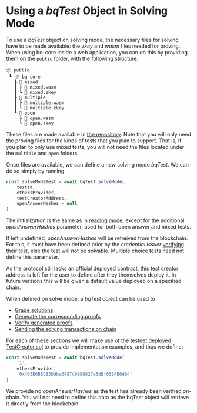# Using a _bqTest_ Object in Solving Mode

To use a _bqTest_ object on solving mode, the necessary files for solving have to be made available: the _zkey_ and _wasm_ files needed for proving. When using bq-core inside a web application, you can do this by providing them on the `public` folder, with the following structure:

```
📦 public
 ┗  📂 bq-core
   ┣ 📂 mixed
   ┃ ┣ 📜 mixed.wasm
   ┃ ┗ 📜 mixed.zkey
   ┣ 📂 multiple
   ┃ ┣ 📜 multiple.wasm
   ┃ ┗ 📜 multiple.zkey
   ┗ 📂 open
     ┣ 📜 open.wasm
     ┗ 📜 open.zkey
```

These files are made available in [the repository](../../../proof/). Note that you will only need the proving files for the kinds of tests that you plan to support. That is, if you plan to only use mixed tests, you will not need the files located under the `multiple` and `open` folders.

Once files are available, we can define a new solving mode _bqTest_. We can do so simply by running:

```js
const solveModeTest = await bqTest.solveMode(
    testId,
    ethersProvider,
    testCreatorAddress,
    openAnswerHashes = null
)
```

The initialization is the same as in [reading mode](../read-mode/README.md), except for the additional _openAnswerHashes_ parameter, used for both open answer and mixed tests. 

If left undefined, _openAnswerHashes_ will be retreived from the blockchain. For this, it must have been defined prior by the _credential issuer_ [verifying their test](../../direct-interfacing/creating-tests/verifying-test.md), else the test will not be solvable. Multiple choice tests need not define this parameter.

As the protocol still lacks an official deployed contract, this test creator address is left for the user to define after they themselves deploy it. In future versions this will be given a default value deployed on a specified chain.

When defined on solve mode, a _bqTest_ object can be used to 
- [Grade solutions](grading.md)
- [Generate the corresponding proofs](generating-proof.md) 
- [Verify generated proofs](verifying-proof.md)
- [Sending the solving transactions on chain](sending-tx.md)

For each of these sections we will make use of the testnet deployed [TestCreator.sol](https://mumbai.polygonscan.com/address/0x403E6BBCB3Ddbe3487c09E8827e5dEf058FE6db4#code) to provide implementation examples, and thus we define:

```js
const solveModeTest = await bqTest.solveMode(
    '1',
    ethersProvider,
    '0x403E6BBCB3Ddbe3487c09E8827e5dEf058FE6db4'
)
```

We provide no _openAnswerHashes_ as the test has already been verified on-chain. You will not need to define this data as the bqTest object will retrieve it directly from the blockchain.